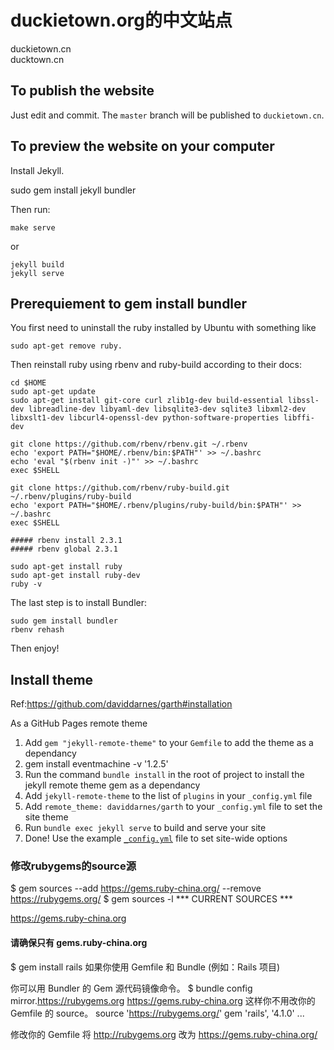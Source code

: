
# duckietown.org的中文站点

duckietown.cn  
ducktown.cn

## To publish the website

Just edit and commit. The `master` branch will be published to `duckietown.cn`.


## To preview the website on your computer

Install Jekyll.

sudo gem install jekyll bundler  


Then run:
~~~
make serve

~~~
or
~~~
jekyll build
jekyll serve
~~~


## Prerequiement to gem install bundler
You first need to uninstall the ruby installed by Ubuntu with something like 
~~~
sudo apt-get remove ruby.
~~~

Then reinstall ruby using rbenv and ruby-build according to their docs:
~~~
cd $HOME  
sudo apt-get update   
sudo apt-get install git-core curl zlib1g-dev build-essential libssl-dev libreadline-dev libyaml-dev libsqlite3-dev sqlite3 libxml2-dev  libxslt1-dev libcurl4-openssl-dev python-software-properties libffi-dev  

git clone https://github.com/rbenv/rbenv.git ~/.rbenv  
echo 'export PATH="$HOME/.rbenv/bin:$PATH"' >> ~/.bashrc  
echo 'eval "$(rbenv init -)"' >> ~/.bashrc  
exec $SHELL  

git clone https://github.com/rbenv/ruby-build.git ~/.rbenv/plugins/ruby-build  
echo 'export PATH="$HOME/.rbenv/plugins/ruby-build/bin:$PATH"' >> ~/.bashrc  
exec $SHELL  

##### rbenv install 2.3.1  
##### rbenv global 2.3.1  

sudo apt-get install ruby  
sudo apt-get install ruby-dev   
ruby -v  
~~~

The last step is to install Bundler:
~~~
sudo gem install bundler  
rbenv rehash
~~~
Then enjoy!

## Install theme
Ref:https://github.com/daviddarnes/garth#installation

As a GitHub Pages remote theme

1. Add `gem "jekyll-remote-theme"` to your `Gemfile` to add the theme as a dependancy
2. gem install eventmachine -v '1.2.5'  
2. Run the command `bundle install` in the root of project to install the jekyll remote theme gem as a dependancy
3. Add `jekyll-remote-theme` to the list of `plugins` in your `_config.yml` file
4. Add `remote_theme: daviddarnes/garth` to your `_config.yml` file to set the site theme
5. Run `bundle exec jekyll serve` to build and serve your site
6. Done! Use the example [`_config.yml`](https://github.com/daviddarnes/garth/blob/master/_config.yml) file to set site-wide options



### 修改rubygems的source源

$ gem sources --add https://gems.ruby-china.org/ --remove https://rubygems.org/
$ gem sources -l
*** CURRENT SOURCES ***

https://gems.ruby-china.org

####  请确保只有 gems.ruby-china.org

$ gem install rails
如果你使用 Gemfile 和 Bundle (例如：Rails 项目)

你可以用 Bundler 的 Gem 源代码镜像命令。
$ bundle config mirror.https://rubygems.org https://gems.ruby-china.org
这样你不用改你的 Gemfile 的 source。
source 'https://rubygems.org/'
gem 'rails', '4.1.0'
...

修改你的 Gemfile 将 http://rubygems.org 改为 https://gems.ruby-china.org/












